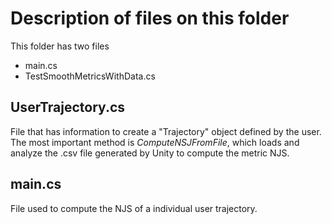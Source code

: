 # Description of files on this folder
This folder has two files

+ main.cs
+ TestSmoothMetricsWithData.cs

## UserTrajectory.cs
File that has information to create a "Trajectory" object defined by the user. The most important method is *ComputeNSJFromFile*, which loads and analyze the .csv file generated by Unity to compute the metric NJS. 

## main.cs
File used to compute the NJS of a individual user trajectory.

